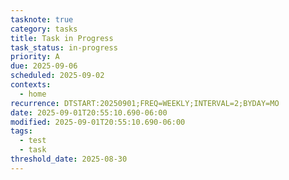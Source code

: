 ```yaml
---
tasknote: true
category: tasks
title: Task in Progress
task_status: in-progress
priority: A
due: 2025-09-06
scheduled: 2025-09-02
contexts:
  - home
recurrence: DTSTART:20250901;FREQ=WEEKLY;INTERVAL=2;BYDAY=MO
date: 2025-09-01T20:55:10.690-06:00
modified: 2025-09-01T20:55:10.690-06:00
tags:
  - test
  - task
threshold_date: 2025-08-30
---
```


